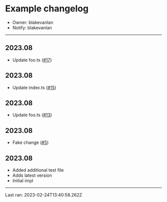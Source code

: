 # Example changelog
* Owner: blakevanlan
* Notify: blakevanlan

---

## 2023.08
* Update foo.ts ([#17](https://github.com/canary-technologies-corp/periodic-changelog-action/pull/17))

## 2023.08
* Update index.ts ([#15](https://github.com/canary-technologies-corp/periodic-changelog-action/pull/15))

## 2023.08
* Update foo.ts ([#13](https://github.com/canary-technologies-corp/periodic-changelog-action/pull/13))

## 2023.08
* Fake change ([#5](https://github.com/canary-technologies-corp/periodic-changelog-action/pull/5))

## 2023.08
* Added additional test file
* Adds latest version
* Initial impl

---

Last ran: 2023-02-24T13:40:58.262Z